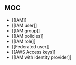 
## MOC

- [[IAM]]
- [[IAM user]]
- [[IAM group]]
- [[IAM policies]]
- [[IAM role]]
- [[Federated user]]
- [[AWS Access keys]]
- [[IAM with identity provider]]